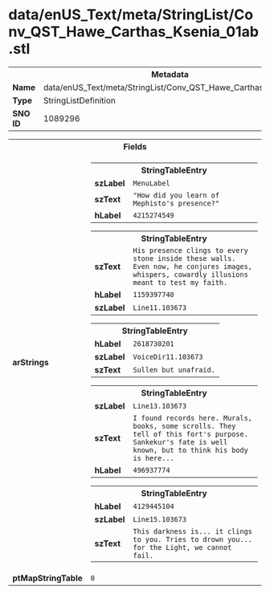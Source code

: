 <h1>data/enUS_Text/meta/StringList/Conv_QST_Hawe_Carthas_Ksenia_01ab.stl</h1><table><tr><th colspan="100%">Metadata</th></tr><tr><td><b>Name</b></td><td>data/enUS_Text/meta/StringList/Conv_QST_Hawe_Carthas_Ksenia_01ab.stl</td></tr><tr><td><b>Type</b></td><td>StringListDefinition</td></tr><tr><td><b>SNO ID</b></td><td>1089296</td></tr></table>

<table><tr><th colspan="100%">Fields</th></tr><tr><td><b>arStrings</b></td><td><table><tr><th colspan="100%">StringTableEntry</th></tr><tr><td><b>szLabel</b></td><td><code>MenuLabel</code></td></tr><tr><td><b>szText</b></td><td><code>"How did you learn of Mephisto's presence?"</code></td></tr><tr><td><b>hLabel</b></td><td><code>4215274549</code></td></tr></table>


<table><tr><th colspan="100%">StringTableEntry</th></tr><tr><td><b>szText</b></td><td><code>His presence clings to every stone inside these walls. Even now, he conjures images, whispers, cowardly illusions meant to test my faith.</code></td></tr><tr><td><b>hLabel</b></td><td><code>1159397740</code></td></tr><tr><td><b>szLabel</b></td><td><code>Line11.103673</code></td></tr></table>


<table><tr><th colspan="100%">StringTableEntry</th></tr><tr><td><b>hLabel</b></td><td><code>2618730201</code></td></tr><tr><td><b>szLabel</b></td><td><code>VoiceDir11.103673</code></td></tr><tr><td><b>szText</b></td><td><code>Sullen but unafraid.</code></td></tr></table>


<table><tr><th colspan="100%">StringTableEntry</th></tr><tr><td><b>szLabel</b></td><td><code>Line13.103673</code></td></tr><tr><td><b>szText</b></td><td><code>I found records here. Murals, books, some scrolls. They tell of this fort's purpose. Sankekur's fate is well known, but to think his body is here...</code></td></tr><tr><td><b>hLabel</b></td><td><code>496937774</code></td></tr></table>


<table><tr><th colspan="100%">StringTableEntry</th></tr><tr><td><b>hLabel</b></td><td><code>4129445104</code></td></tr><tr><td><b>szLabel</b></td><td><code>Line15.103673</code></td></tr><tr><td><b>szText</b></td><td><code>This darkness is... it clings to you. Tries to drown you... for the Light, we cannot fail.</code></td></tr></table>


</td></tr><tr><td><b>ptMapStringTable</b></td><td><code>0</code></td></tr></table>

